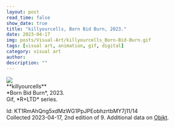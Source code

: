```yaml
---
layout: post
read_time: false
show_date: true
title: "killyourcells, Born Bid Burn, 2023."
date: 2023-04-17
img: posts/Visual-Art/killyourcells_Born-Bid-Burn.gif
tags: [visual art, animation, gif, digital]
category: visual art
author: 
description: ""
---
```


<img src='./assets/img/posts/Visual-Art/killyourcells_Born-Bid-Burn.gif'>

<br>
**killyourcells**
<br>*Born Bid Burn*, 2023.
<br>Gif, *R+LTD* series.

 <div class="page-separator"></div>

Id: KT1RmAhQng5xdMzWG1PpJPEobhzrtbMY7j11/14
<br>Collected 2023-04-17, 2nd edition of 9. Additional data on [Objkt](https://objkt.com/tokens/KT1RmAhQng5xdMzWG1PpJPEobhzrtbMY7j11/14).
